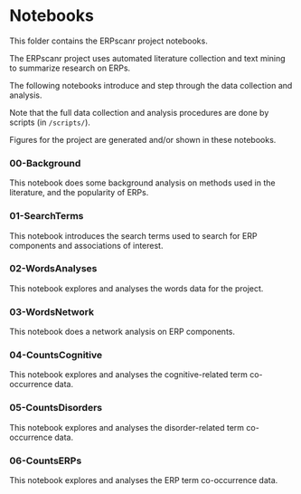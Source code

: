 # Notebooks

This folder contains the ERPscanr project notebooks.

The ERPscanr project uses automated literature collection and text mining to summarize research on ERPs.

The following notebooks introduce and step through the data collection and analysis.

Note that the full data collection and analysis procedures are done by scripts (in `/scripts/`).

Figures for the project are generated and/or shown in these notebooks.

### 00-Background

This notebook does some background analysis on methods used in the literature, and the popularity of ERPs.

### 01-SearchTerms

This notebook introduces the search terms used to search for ERP components and associations of interest.

### 02-WordsAnalyses

This notebook explores and analyses the words data for the project.

### 03-WordsNetwork

This notebook does a network analysis on ERP components.

### 04-CountsCognitive

This notebook explores and analyses the cognitive-related term co-occurrence data.

### 05-CountsDisorders

This notebook explores and analyses the disorder-related term co-occurrence data.

### 06-CountsERPs

This notebook explores and analyses the ERP term co-occurrence data.

